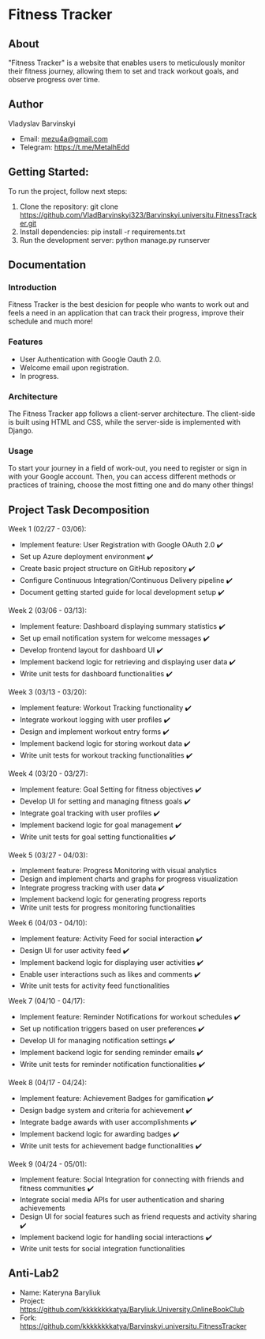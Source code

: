 # Fitness Tracker

## About
"Fitness Tracker" is a website that enables users to meticulously monitor their fitness journey, allowing them to set and track workout goals, and observe progress over time.

## Author
Vladyslav Barvinskyi
- Email: mezu4a@gmail.com
- Telegram: https://t.me/MetalhEdd

## Getting Started:
To run the project, follow next steps:

1. Clone the repository: git clone https://github.com/VladBarvinskyi323/Barvinskyi.universitu.FitnessTracker.git
2. Install dependencies: pip install -r requirements.txt
3. Run the development server: python manage.py runserver


## Documentation
### Introduction
Fitness Tracker is the best desicion for people who wants to work out and feels a need in an application that can track their progress, improve their schedule and much more!

### Features
- User Authentication with Google Oauth 2.0.
- Welcome email upon registration.
- In progress.

### Architecture
The Fitness Tracker app follows a client-server architecture. The client-side is built using HTML and CSS, while the server-side is implemented with Django.

### Usage
To start your journey in a field of work-out, you need to register or sign in with your Google account. Then, you can access different methods or practices of training, choose the most fitting one and do many other things!

## Project Task Decomposition
Week 1 (02/27 - 03/06):
- Implement feature: User Registration with Google OAuth 2.0 ✔️
- Set up Azure deployment environment ✔️
- Create basic project structure on GitHub repository ✔️
- Configure Continuous Integration/Continuous Delivery pipeline ✔️
- Document getting started guide for local development setup ✔️

Week 2 (03/06 - 03/13):
- Implement feature: Dashboard displaying summary statistics ✔️
- Set up email notification system for welcome messages ✔️
- Develop frontend layout for dashboard UI ✔️
- Implement backend logic for retrieving and displaying user data ✔️
- Write unit tests for dashboard functionalities ✔️

Week 3 (03/13 - 03/20):
- Implement feature: Workout Tracking functionality ✔️
- Integrate workout logging with user profiles ✔️
- Design and implement workout entry forms ✔️
- Implement backend logic for storing workout data ✔️
- Write unit tests for workout tracking functionalities ✔️

Week 4 (03/20 - 03/27):
- Implement feature: Goal Setting for fitness objectives ✔️
- Develop UI for setting and managing fitness goals ✔️
- Integrate goal tracking with user profiles ✔️
- Implement backend logic for goal management ✔️
- Write unit tests for goal setting functionalities ✔️

Week 5 (03/27 - 04/03):
- Implement feature: Progress Monitoring with visual analytics
- Design and implement charts and graphs for progress visualization
- Integrate progress tracking with user data ✔️
- Implement backend logic for generating progress reports
- Write unit tests for progress monitoring functionalities

Week 6 (04/03 - 04/10):
- Implement feature: Activity Feed for social interaction ✔️
- Design UI for user activity feed ✔️
- Implement backend logic for displaying user activities ✔️
- Enable user interactions such as likes and comments ✔️
- Write unit tests for activity feed functionalities

Week 7 (04/10 - 04/17):
- Implement feature: Reminder Notifications for workout schedules ✔️
- Set up notification triggers based on user preferences ✔️
- Develop UI for managing notification settings ✔️
- Implement backend logic for sending reminder emails ✔️
- Write unit tests for reminder notification functionalities ✔️

Week 8 (04/17 - 04/24):
- Implement feature: Achievement Badges for gamification ✔️
- Design badge system and criteria for achievement ✔️
- Integrate badge awards with user accomplishments ✔️
- Implement backend logic for awarding badges ✔️
- Write unit tests for achievement badge functionalities ✔️

Week 9 (04/24 - 05/01):
- Implement feature: Social Integration for connecting with friends and fitness communities ✔️
- Integrate social media APIs for user authentication and sharing achievements
- Design UI for social features such as friend requests and activity sharing ✔️
- Implement backend logic for handling social interactions ✔️
- Write unit tests for social integration functionalities


## Anti-Lab2
- Name: Kateryna Baryliuk
- Project: https://github.com/kkkkkkkkatya/Baryliuk.University.OnlineBookClub
- Fork: https://github.com/kkkkkkkkatya/Barvinskyi.universitu.FitnessTracker

